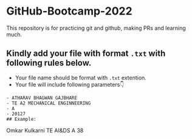 # GitHub-Bootcamp-2022
This repository is for practicing git and github, making PRs and learning much. 

## Kindly add your file with format `.txt` with following rules below.

- Your file name should be format with `.txt` extention.
- Your file will include following parameters👇
```
- ATHARAV BHAGWAN GAJBHARE
- TE A2 MECHANICAL ENGINNEERING
- A 
- 20127
## Example:
```
Omkar Kulkarni
TE AI&DS
A
38
```
